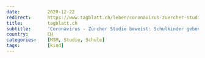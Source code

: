 ```yaml
---
date:          2020-12-22
redirect:      https://www.tagblatt.ch/leben/coronavirus-zuercher-studie-beweist-schulkinder-geben-das-virus-seltener-weiter-ld.2079189
title:         tagblatt.ch
subtitle:      'Coronavirus - Zürcher Studie beweist: Schulkinder geben das Virus selten weiter'
country:       CH
categories:    [MSM, Studie, Schule]
tags:          [kind]
---
```

